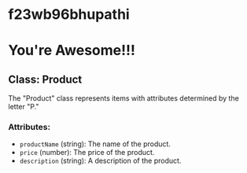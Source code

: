 # f23wb96bhupathi
# You're Awesome!!!

## Class: Product
The "Product" class represents items with attributes determined by the letter "P."

### Attributes:

- `productName` (string): The name of the product.
- `price` (number): The price of the product.
- `description` (string): A description of the product.

